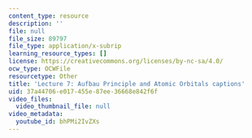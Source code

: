 ```yaml
---
content_type: resource
description: ''
file: null
file_size: 89797
file_type: application/x-subrip
learning_resource_types: []
license: https://creativecommons.org/licenses/by-nc-sa/4.0/
ocw_type: OCWFile
resourcetype: Other
title: 'Lecture 7: Aufbau Principle and Atomic Orbitals captions'
uid: 37a44706-e017-455e-87ee-36668e842f6f
video_files:
  video_thumbnail_file: null
video_metadata:
  youtube_id: bhPMi2IvZXs
---
```


